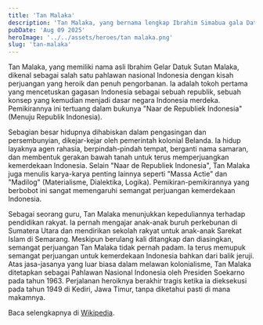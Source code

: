 ```yaml
---
title: 'Tan Malaka'
description: 'Tan Malaka, yang bernama lengkap Ibrahim Simabua gala Datuak Sutan Malaka, adalah seorang negarawan, guru, Marxis, dan filsuf Indonesia.'
pubDate: 'Aug 09 2025'
heroImage: '../../assets/heroes/tan malaka.png'
slug: 'tan-malaka'
---
```


Tan Malaka, yang memiliki nama asli Ibrahim Gelar Datuk Sutan Malaka, dikenal
sebagai salah satu pahlawan nasional Indonesia dengan kisah perjuangan yang
heroik dan penuh pengorbanan. Ia adalah tokoh pertama yang mencetuskan gagasan
Indonesia sebagai sebuah republik, sebuah konsep yang kemudian menjadi dasar
negara Indonesia merdeka. Pemikirannya ini tertuang dalam bukunya "Naar de
Republiek Indonesia" (Menuju Republik Indonesia).

Sebagian besar hidupnya dihabiskan dalam pengasingan dan persembunyian,
dikejar-kejar oleh pemerintah kolonial Belanda. Ia hidup layaknya agen rahasia,
berpindah-pindah tempat, berganti nama samaran, dan membentuk gerakan bawah
tanah untuk terus memperjuangkan kemerdekaan Indonesia. Selain "Naar de
Republiek Indonesia", Tan Malaka juga menulis karya-karya penting lainnya
seperti "Massa Actie" dan "Madilog" (Materialisme, Dialektika, Logika).
Pemikiran-pemikirannya yang berbobot ini sangat memengaruhi semangat perjuangan
kemerdekaan Indonesia.

Sebagai seorang guru, Tan Malaka menunjukkan kepeduliannya terhadap pendidikan
rakyat. Ia pernah mengajar anak-anak buruh perkebunan di Sumatera Utara dan
mendirikan sekolah rakyat untuk anak-anak Sarekat Islam di Semarang. Meskipun
berulang kali ditangkap dan diasingkan, semangat perjuangan Tan Malaka tidak
pernah padam. Ia terus memupuk semangat perjuangan untuk kemerdekaan Indonesia
bahkan dari balik jeruji. Atas jasa-jasanya yang luar biasa dalam melawan
kolonialisme, Tan Malaka ditetapkan sebagai Pahlawan Nasional Indonesia oleh
Presiden Soekarno pada tahun 1963. Perjalanan heroiknya berakhir tragis ketika
ia dieksekusi pada tahun 1949 di Kediri, Jawa Timur, tanpa diketahui pasti di
mana makamnya.

Baca selengkapnya di [Wikipedia](https://id.wikipedia.org/wiki/Tan_Malaka).
